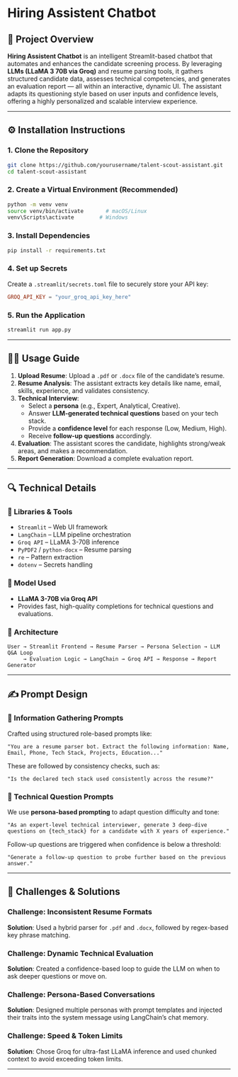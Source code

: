 # Hiring Assistent Chatbot


## 📌 Project Overview

**Hiring Assistent Chatbot** is an intelligent Streamlit-based chatbot that automates and enhances the candidate screening process. By leveraging **LLMs (LLaMA 3 70B via Groq)** and resume parsing tools, it gathers structured candidate data, assesses technical competencies, and generates an evaluation report — all within an interactive, dynamic UI. The assistant adapts its questioning style based on user inputs and confidence levels, offering a highly personalized and scalable interview experience.

---

## ⚙️ Installation Instructions

### 1. Clone the Repository


```bash
git clone https://github.com/yourusername/talent-scout-assistant.git
cd talent-scout-assistant
```

### 2. Create a Virtual Environment (Recommended)

```bash
python -m venv venv
source venv/bin/activate       # macOS/Linux
venv\Scripts\activate        # Windows
```

### 3. Install Dependencies


```bash
pip install -r requirements.txt
```


### 4. Set up Secrets

Create a `.streamlit/secrets.toml` file to securely store your API key:


```toml
GROQ_API_KEY = "your_groq_api_key_here"
```


### 5. Run the Application


```bash
streamlit run app.py
```

---


## 🧑‍💻 Usage Guide

1. **Upload Resume**: Upload a `.pdf` or `.docx` file of the candidate’s resume.
2. **Resume Analysis**: The assistant extracts key details like name, email, skills, experience, and validates consistency.
3. **Technical Interview**:
   - Select a **persona** (e.g., Expert, Analytical, Creative).
   - Answer **LLM-generated technical questions** based on your tech stack.
   - Provide a **confidence level** for each response (Low, Medium, High).
   - Receive **follow-up questions** accordingly.
4. **Evaluation**: The assistant scores the candidate, highlights strong/weak areas, and makes a recommendation.
5. **Report Generation**: Download a complete evaluation report.

---


## 🔍 Technical Details

### 🧰 Libraries & Tools

- `Streamlit` – Web UI framework
- `LangChain` – LLM pipeline orchestration
- `Groq API` – LLaMA 3-70B inference
- `PyPDF2` / `python-docx` – Resume parsing
- `re` – Pattern extraction
- `dotenv` – Secrets handling

### 🧠 Model Used

- **LLaMA 3-70B via Groq API**
- Provides fast, high-quality completions for technical questions and evaluations.

### 🧱 Architecture


```
User → Streamlit Frontend → Resume Parser → Persona Selection → LLM Q&A Loop
     → Evaluation Logic → LangChain → Groq API → Response → Report Generator
```


---

## ✍️ Prompt Design

### 🧾 Information Gathering Prompts

Crafted using structured role-based prompts like:

```text
"You are a resume parser bot. Extract the following information: Name, Email, Phone, Tech Stack, Projects, Education..."
```

These are followed by consistency checks, such as:

```text
"Is the declared tech stack used consistently across the resume?"
```

### 🧠 Technical Question Prompts

We use **persona-based prompting** to adapt question difficulty and tone:

```text
"As an expert-level technical interviewer, generate 3 deep-dive questions on {tech_stack} for a candidate with X years of experience."
```

Follow-up questions are triggered when confidence is below a threshold:

```text
"Generate a follow-up question to probe further based on the previous answer."
```

---

## 🚧 Challenges & Solutions

### Challenge: Inconsistent Resume Formats  
**Solution**: Used a hybrid parser for `.pdf` and `.docx`, followed by regex-based key phrase matching.

### Challenge: Dynamic Technical Evaluation  
**Solution**: Created a confidence-based loop to guide the LLM on when to ask deeper questions or move on.

### Challenge: Persona-Based Conversations  
**Solution**: Designed multiple personas with prompt templates and injected their traits into the system message using LangChain’s chat memory.

### Challenge: Speed & Token Limits  
**Solution**: Chose Groq for ultra-fast LLaMA inference and used chunked context to avoid exceeding token limits.

---